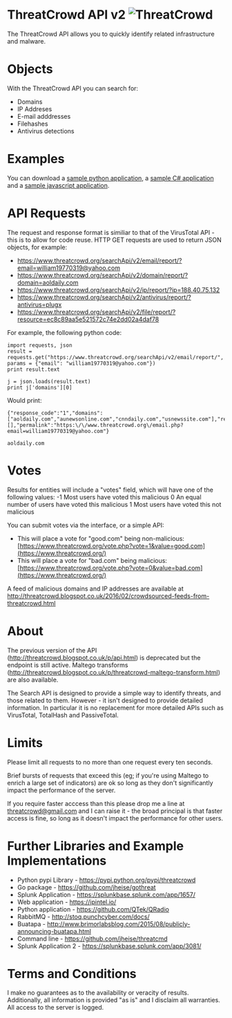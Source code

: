 # ThreatCrowd API v2 ![ThreatCrowd](https://www.threatcrowd.org/img/home.png  "ThreatCrowd")
The ThreatCrowd API allows you to quickly identify related infrastructure and malware.

# Objects 
With the ThreatCrowd API you can search for:
- Domains
- IP Addreses
- E-mail adddresses
- Filehashes
- Antivirus detections

# Examples
You can download a  [sample python application](https://github.com/threatcrowd/ApiV2/blob/master/PythonExample/threatcrowd.py), a [sample C# application](https://github.com/threatcrowd/ApiV2/tree/master/CSharpExample) and a [sample javascript application](http://jsfiddle.net/qq7beyy6/). 

# API Requests
The request and response format is similiar to that of the VirusTotal API - this is to allow for code reuse. 
HTTP GET requests are used to return JSON objects, for example:

- https://www.threatcrowd.org/searchApi/v2/email/report/?email=william19770319@yahoo.com
- https://www.threatcrowd.org/searchApi/v2/domain/report/?domain=aoldaily.com
- https://www.threatcrowd.org/searchApi/v2/ip/report/?ip=188.40.75.132
- https://www.threatcrowd.org/searchApi/v2/antivirus/report/?antivirus=plugx
- https://www.threatcrowd.org/searchApi/v2/file/report/?resource=ec8c89aa5e521572c74e2dd02a4daf78


For example, the following python code:
```
import requests, json
result =  requests.get("https://www.threatcrowd.org/searchApi/v2/email/report/", params = {"email": "william19770319@yahoo.com"})
print result.text

j = json.loads(result.text)
print j['domains'][0]
```

Would print:
```
{"response_code":"1","domains":["aoldaily.com","aunewsonline.com","cnndaily.com","usnewssite.com"],"references":[],"permalink":"https:\/\/www.threatcrowd.org\/email.php?email=william19770319@yahoo.com"}

aoldaily.com
```

# Votes
Results for entities will include a "votes" field, which will have one of the following values:
-1	Most users have voted this malicious
0	An equal number of users have voted this malicious
1	Most users have voted this not malicious

You can submit votes via the interface, or a simple API:
- This will place a vote for "good.com" being non-malicious: [https://www.threatcrowd.org/vote.php?vote=1&value=good.com](https://www.threatcrowd.org/)
- This will place a vote for "bad.com" being malicious: [https://www.threatcrowd.org/vote.php?vote=0&value=bad.com](https://www.threatcrowd.org/)

A feed of malicious domains and IP addresses are available at http://threatcrowd.blogspot.co.uk/2016/02/crowdsourced-feeds-from-threatcrowd.html

# About
The previous version of the API (http://threatcrowd.blogspot.co.uk/p/api.html) is deprecated but the endpoint is still active.
Maltego transforms (http://threatcrowd.blogspot.co.uk/p/threatcrowd-maltego-transform.html) are also available.

The Search API is designed to provide a simple way to identify threats, and those related to them.
However - it isn't designed to provide detailed information. In particular it is no replacement for more detailed APIs such as VirusTotal, TotalHash and PassiveTotal.

# Limits
Please limit all requests to no more than one request every ten seconds.

Brief bursts of requests that exceed this (eg; if you're using Maltego to enrich a large set of indicators) are ok so long as they don't significantly impact the performance of the server.

If you require faster acccess than this please drop me a line at threatcrowd@gmail.com and I can raise it - the broad principal is that faster access is fine, so long as it doesn't impact the performance for other users.

# Further Libraries and Example Implementations
- Python pypi Library - https://pypi.python.org/pypi/threatcrowd
- Go package - https://github.com/jheise/gothreat
- Splunk Application - https://splunkbase.splunk.com/app/1657/
- Web application - https://ipintel.io/
- Python application - https://github.com/QTek/QRadio
- RabbitMQ - http://stoq.punchcyber.com/docs/
- Buatapa - http://www.brimorlabsblog.com/2015/08/publicly-announcing-buatapa.html
- Command line - https://github.com/jheise/threatcmd
- Splunk Application 2 - https://splunkbase.splunk.com/app/3081/

# Terms and Conditions
I make no guarantees as to the availability or veracity of results.
Additionally, all information is provided "as is" and I disclaim all warranties.
All access to the server is logged.
